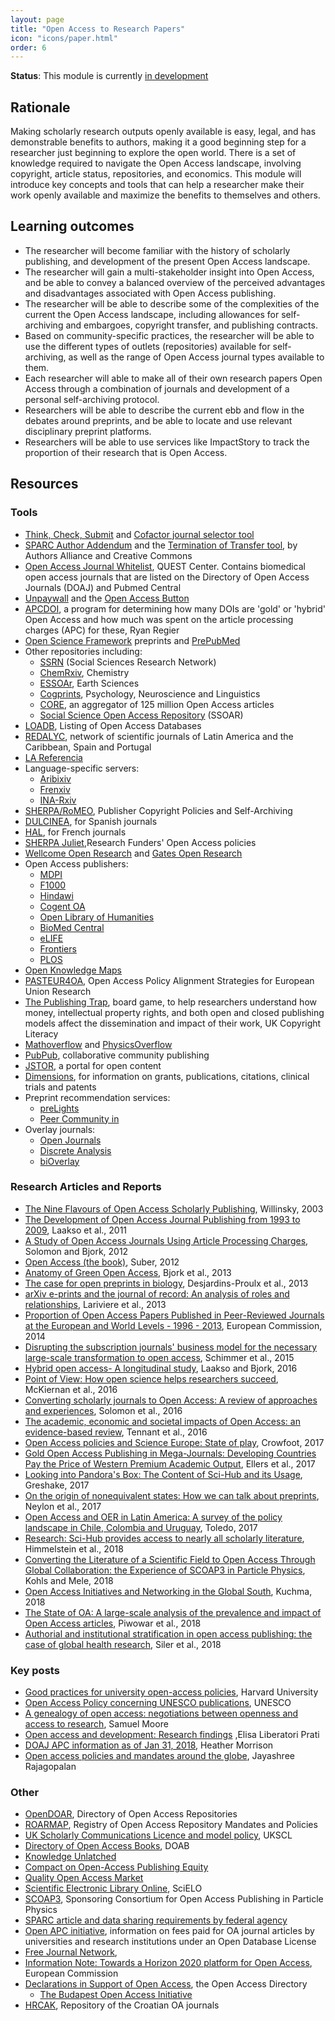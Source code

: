 ```yaml
---
layout: page
title: "Open Access to Research Papers"
icon: "icons/paper.html"
order: 6
---
```


**Status**: This module is currently [in development](https://github.com/OpenScienceMOOC/Module-6-Open-Access-to-Research-Papers)

## Rationale

Making scholarly research outputs openly available is easy, legal, and has 
demonstrable benefits to authors, making it a good beginning step for a 
researcher just beginning to explore the open world. There is a set of knowledge 
required to navigate the Open Access landscape, involving copyright, article 
status, repositories, and economics. This module will introduce key concepts and 
tools that can help a researcher make their work openly available and maximize 
the benefits to themselves and others.

## Learning outcomes

* The researcher will become familiar with the history of scholarly publishing, 
  and development of the present Open Access landscape.
* The researcher will gain a multi-stakeholder insight into Open Access, and be 
  able to convey a balanced overview of the perceived advantages and 
  disadvantages associated with Open Access publishing.
* The researcher will be able to describe some of the complexities of the current 
  the Open Access landscape, including allowances for self-archiving and 
  embargoes, copyright transfer, and publishing contracts.
* Based on community-specific practices, the researcher will be able to use the 
  different types of outlets (repositories) available for self-archiving, as well 
  as the range of Open Access journal types available to them.
* Each researcher will able to make all of their own research papers Open Access 
  through a combination of journals and development of a personal self-archiving 
  protocol.
* Researchers will be able to describe the current ebb and flow in the debates 
  around preprints, and be able to locate and use relevant disciplinary preprint 
  platforms.
* Researchers will be able to use services like ImpactStory to track the 
  proportion of their research that is Open Access.

## Resources

### Tools

- [Think, Check, Submit](http://thinkchecksubmit.org/) and 
  [Cofactor journal selector tool](http://cofactorscience.com/journal-selector)
- [SPARC Author Addendum](https://sparcopen.org/our-work/author-rights/brochure-html/) 
  and the [Termination of Transfer tool](https://rightsback.org/), by Authors 
  Alliance and Creative Commons
- [Open Access Journal Whitelist](http://s-quest.bihealth.org:3838/OAWhitelist/), 
  QUEST Center. Contains biomedical open access journals that are listed on the 
  Directory of Open Access Journals (DOAJ) and Pubmed Central
- [Unpaywall](https://oadoi.org/) and the 
  [Open Access Button](https://openaccessbutton.org/)
- [APCDOI](https://github.com/ryregier/APCDOI), a program for determining how 
  many DOIs are 'gold' or 'hybrid' Open Access and how much was spent on the 
  article processing charges (APC) for these, Ryan Regier
- [Open Science Framework](https://osf.io/preprints/) preprints and 
  [PrePubMed](http://www.prepubmed.org/)
- Other repositories including:
  - [SSRN](https://ssrn.com/en/index.cfm?) (Social Sciences Research Network)
  - [ChemRxiv](https://chemrxiv.org/), Chemistry
  - [ESSOAr](https://www.essoar.org/), Earth Sciences
  - [Cogprints](http://www.cogprints.org/), Psychology, Neuroscience and Linguistics
  - [CORE](https://core.ac.uk/), an aggregator of 125 million Open Access articles
  - [Social Science Open Access Repository](https://www.gesis.org/ssoar/home/) (SSOAR)
- [LOADB](http://www.loadb.org/), Listing of Open Access Databases
- [REDALYC](http://www.redalyc.org/home.oa), network of scientific journals of 
  Latin America and the Caribbean, Spain and Portugal
- [LA Referencia](http://www.lareferencia.info/joomla/en/)
- Language-specific servers:
  - [Aribixiv](https://arabixiv.org/)
  - [Frenxiv](https://frenxiv.org/)
  - [INA-Rxiv](https://osf.io/preprints/inarxiv/)
- [SHERPA/RoMEO](http://www.sherpa.ac.uk/romeo/index.php), Publisher Copyright 
  Policies and Self-Archiving
- [DULCINEA](http://www.accesoabierto.net/dulcinea/), for Spanish journals
- [HAL](https://heloise.ccsd.cnrs.fr/), for French journals
- [SHERPA Juliet](http://v2.sherpa.ac.uk/juliet/),Research Funders' Open Access policies
- [Wellcome Open Research](https://wellcomeopenresearch.org/) and 
  [Gates Open Research](https://gatesopenresearch.org/)
- Open Access publishers:
  - [MDPI](http://www.mdpi.com/)
  - [F1000](https://f1000research.com/)
  - [Hindawi](https://www.hindawi.com/)
  - [Cogent OA](https://www.cogentoa.com/)
  - [Open Library of Humanities](https://olh.openlibhums.org/)
  - [BioMed Central](https://www.biomedcentral.com/journals)
  - [eLIFE](https://elifesciences.org/)
  - [Frontiers](https://www.frontiersin.org/)
  - [PLOS](https://www.plos.org/)
- [Open Knowledge Maps](https://openknowledgemaps.org/)
- [PASTEUR4OA](http://www.pasteur4oa.eu/), Open Access Policy Alignment 
  Strategies for European Union Research
- [The Publishing Trap](https://copyrightliteracy.org/resources/the-publishing-trap/), 
  board game, to help researchers understand how money, intellectual property 
  rights, and both open and closed publishing models affect the dissemination and 
  impact of their work, UK Copyright Literacy
- [Mathoverflow](https://mathoverflow.net/) and 
  [PhysicsOverflow](https://physicsoverflow.org/)
- [PubPub](https://www.pubpub.org/), collaborative community publishing
- [JSTOR](http://www.jstor.org/open/?cid=SOC_JSTOR), a portal for open content
- [Dimensions](https://www.dimensions.ai/), for information on grants, 
  publications, citations, clinical trials and patents
- Preprint recommendation services:
  - [preLights](https://prelights.biologists.com/)
  - [Peer Community in](https://peercommunityin.org/)
- Overlay journals:
  - [Open Journals](http://www.theoj.org/)
  - [Discrete Analysis](http://discreteanalysisjournal.com/)
  - [biOverlay](https://www.bioverlay.org/post/welcome/)

### Research Articles and Reports 

- [The Nine Flavours of Open Access Scholarly Publishing](http://www.jpgmonline.com/article.asp?issn=0022-3859;year=2003;volume=49;issue=3;spage=263;epage=267;aulast=Willinsky), Willinsky, 2003
- [The Development of Open Access Journal Publishing from 1993 to 2009](http://journals.plos.org/plosone/article?id=10.1371/journal.pone.0020961), Laakso et al., 2011
- [A Study of Open Access Journals Using Article Processing Charges](http://www.openaccesspublishing.org/apc2/preprint.pdf), Solomon and Bjork, 2012
- [Open Access (the book)](https://cyber.harvard.edu/hoap/Open_Access_(the_book)), 
  Suber, 2012
- [Anatomy of Green Open Access](http://www.openaccesspublishing.org/apc8/Personal%20VersionGreenOa.pdf), 
  Bjork et al., 2013
- [The case for open preprints in biology](http://journals.plos.org/plosbiology/article?id=10.1371/journal.pbio.1001563), Desjardins-Proulx et al., 2013
- [arXiv e-prints and the journal of record: An analysis of roles and relationships](https://arxiv.org/abs/1306.3261), Lariviere et al., 2013
- [Proportion of Open Access Papers Published in Peer-Reviewed Journals at the European and World Levels - 1996 - 2013](http://science-metrix.com/sites/default/files/science-metrix/publications/d_1.8_sm_ec_dg-rtd_proportion_oa_1996-2013_v11p.pdf), European Commission, 2014
- [Disrupting the subscription journals' business model for the necessary large-scale transformation to open access](http://pubman.mpdl.mpg.de/pubman/faces/viewItemOverviewPage.jsp?itemId=escidoc:2148961), 
  Schimmer et al., 2015
- [Hybrid open access- A longitudinal study](https://www.sciencedirect.com/science/article/pii/S1751157716301523?via%3Dihub), Laakso and Bjork, 2016
- [Point of View: How open science helps researchers succeed](https://elifesciences.org/articles/16800), 
  McKiernan et al., 2016
- [Converting scholarly journals to Open Access: A review of approaches and experiences](https://dash.harvard.edu/handle/1/27803834), Solomon et al., 2016
- [The academic, economic and societal impacts of Open Access: an evidence-based review](https://f1000research.com/articles/5-632/v3), Tennant et al., 2016
- [Open Access policies and Science Europe: State of play](https://content.iospress.com/articles/information-services-and-use/isu839), Crowfoot, 2017
- [Gold Open Access Publishing in Mega-Journals: Developing Countries Pay the Price of Western Premium Academic Output](https://research.vu.nl/ws/files/41184625/2017ellerscrowther_harvey_Gold_Open_Access_Publishing_in_Mega_Journals.pdf), Ellers et al., 2017
- [Looking into Pandora's Box: The Content of Sci-Hub and its Usage](https://f1000research.com/articles/6-541/v1), Greshake, 2017
- [On the origin of nonequivalent states: How we can talk about preprints](https://f1000research.com/articles/6-608/v1), Neylon et al., 2017
- [Open Access and OER in Latin America: A survey of the policy landscape in Chile, Colombia and Uruguay](https://zenodo.org/record/1094840#.WoAX4SXwaM9), Toledo, 2017
- [Research: Sci-Hub provides access to nearly all scholarly literature](https://elifesciences.org/articles/32822), Himmelstein et al., 2018
- [Converting the Literature of a Scientific Field to Open Access Through Global Collaboration: the Experience of SCOAP3 in Particle Physics](https://www.preprints.org/manuscript/201802.0149/v1), 
  Kohls and Mele, 2018
- [Open Access Initiatives and Networking in the Global South](https://zenodo.org/record/1176573#.Wpf28WrwaM_),  Kuchma, 2018
- [The State of OA: A large-scale analysis of the prevalence and impact of Open Access articles](https://peerj.com/articles/4375/), Piwowar et al., 2018
- [Authorial and institutional stratification in open access publishing: the case of global health research](https://peerj.com/articles/4269/), Siler et al., 2018

### Key posts

- [Good practices for university open-access policies](https://cyber.harvard.edu/hoap/Good_practices_for_university_open-access_policies), Harvard University
- [Open Access Policy concerning UNESCO publications](http://www.unesco.org/new/fileadmin/MULTIMEDIA/HQ/ERI/pdf/oa_policy_rev2.pdf), UNESCO
- [A genealogy of open access: negotiations between openness and access to research](http://journals.openedition.org/rfsic/3220), Samuel Moore
- [Open access and development: Research findings](http://blogs.worldbank.org/voices/open-order-end-extreme-poverty-open-access-and-development-research-findings) ,Elisa Liberatori Prati
- [DOAJ APC information as of Jan 31, 2018](https://sustainingknowledgecommons.org/2018/02/06/doaj-apc-information-as-of-jan-31-2018/), Heather Morrison
- [Open access policies and mandates around the globe](https://www.editage.com/insights/open-access-policies-and-mandates-around-the-globe?utm_source=twitter&utm_medium=referral&utm_campaign=OpenAccessWeek), 
  Jayashree Rajagopalan

### Other

- [OpenDOAR](http://www.opendoar.org/), Directory of Open Access Repositories
- [ROARMAP](http://roarmap.eprints.org/), Registry of Open Access Repository Mandates and Policies
- [UK Scholarly Communications Licence and model policy](http://ukscl.ac.uk/), UKSCL
- [Directory of Open Access Books](http://www.doab.org/), DOAB
- [Knowledge Unlatched](http://www.knowledgeunlatched.org/)
- [Compact on Open-Access Publishing Equity](http://www.oacompact.org/)
- [Quality Open Access Market](https://www.qoam.eu/)
- [Scientific Electronic Library Online](http://www.scielo.org/php/index.php?lang=en), 
  SciELO
- [SCOAP3](https://scoap3.org/), Sponsoring Consortium for Open Access Publishing 
  in Particle Physics
- [SPARC article and data sharing requirements by federal agency](http://researchsharing.sparcopen.org/)
- [Open APC initiative](https://treemaps.intact-project.org/), information on 
  fees paid for OA journal articles by universities and research institutions 
  under an Open Database License
- [Free Journal Network](http://freejournals.org/),
- [Information Note: Towards a Horizon 2020 platform for Open Access](https://ec.europa.eu/research/openscience/pdf/information_note_platform_public.pdf), European Commission
- [Declarations in Support of Open Access](http://oad.simmons.edu/oadwiki/Declarations_in_support_of_OA), 
  the Open Access Directory
  - [The Budapest Open Access Initiative](http://www.budapestopenaccessinitiative.org/)
- [HRCAK](https://hrcak.srce.hr/), Repository of the Croatian OA journals
